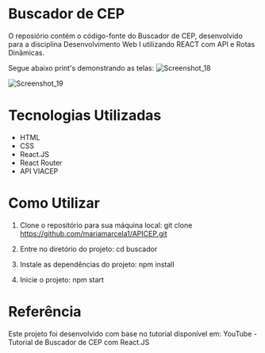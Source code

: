 # Buscador de CEP
O reposiório contém o código-fonte do Buscador de CEP, desenvolvido para a disciplina Desenvolvimento Web I utilizando REACT com API e Rotas Dinâmicas.

Segue abaixo print's demonstrando as telas:
![Screenshot_18](https://github.com/mariamarcela1/APICEP/assets/106413252/3988c445-c933-4b8b-9e90-faa115402459)

![Screenshot_19](https://github.com/mariamarcela1/APICEP/assets/106413252/d3017ffe-9059-4178-a5b3-70100b82635f)

# Tecnologias Utilizadas
- HTML
- CSS
- React.JS
- React Router
- API VIACEP

# Como Utilizar
1. Clone o repositório para sua máquina local:
git clone https://github.com/mariamarcela1/APICEP.git

2. Entre no diretório do projeto:
cd buscador

3. Instale as dependências do projeto:
npm install

4. Inicie o projeto:
npm start


# Referência
Este projeto foi desenvolvido com base no tutorial disponível em: YouTube - Tutorial de Buscador de CEP com React.JS
